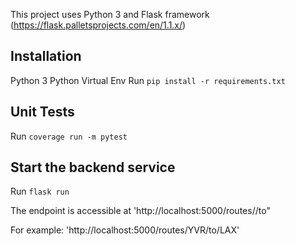 This project uses Python 3 and Flask framework (https://flask.palletsprojects.com/en/1.1.x/)

## Installation ##
Python 3
Python Virtual Env
Run `pip install -r requirements.txt`

## Unit Tests ##
Run `coverage run -m pytest`

## Start the backend service ##
Run `flask run`

The endpoint is accessible at 'http://localhost:5000/routes/<start>/to<end>"

For example: 'http://localhost:5000/routes/YVR/to/LAX'
